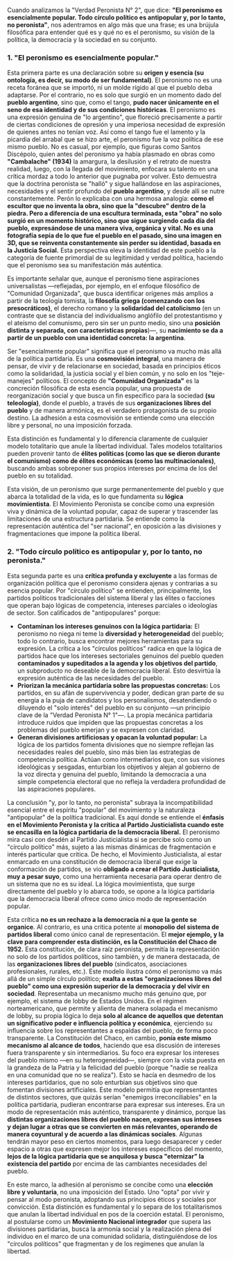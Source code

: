 Cuando analizamos la "Verdad Peronista N° 2", que dice: **"El peronismo es esencialmente popular. Todo círculo político es antipopular y, por lo tanto, no peronista"**, nos adentramos en algo más que una frase; es una brújula filosófica para entender qué es y qué no es el peronismo, su visión de la política, la democracia y la sociedad en su conjunto.

### **1. "El peronismo es esencialmente popular."**

Esta primera parte es una declaración sobre su **origen y esencia (su ontología, es decir, su modo de ser fundamental)**. El peronismo no es una receta foránea que se importó, ni un molde rígido al que el pueblo deba adaptarse. Por el contrario, no es solo que surgió en un momento dado del **pueblo argentino**, sino que, como el tango, **pudo nacer únicamente en el seno de esa identidad y de sus condiciones históricas**. El peronismo es una expresión genuina de "lo argentino", que floreció precisamente a partir de ciertas condiciones de opresión y una imperiosa necesidad de expresión de quienes antes no tenían voz. Así como el tango fue el lamento y la picardia del arrabal que se hizo arte, el peronismo fue la voz política de ese mismo pueblo. No es casual, por ejemplo, que figuras como Santos Discépolo, quien antes del peronismo ya había plasmado en obras como **"Cambalache" (1934)** la amargura, la desilusión y el retrato de nuestra realidad, luego, con la llegada del movimiento, enfocara su talento en una crítica mordaz a todo lo anterior que pugnaba por volver. Esto demuestra que la doctrina peronista se "halló" y sigue hallándose en las aspiraciones, necesidades y el sentir profundo del **pueblo argentino**, y desde allí se nutre constantemente. Perón lo explicaba con una hermosa analogía: **como el escultor que no inventa la obra, sino que la "descubre" dentro de la piedra. Pero a diferencia de una escultura terminada, esta "obra" no solo surgió en un momento histórico, sino que sigue surgiendo cada día del pueblo, expresándose de una manera viva, orgánica y vital. No es una fotografía sepia de lo que fue el pueblo en el pasado, sino una imagen en 3D, que se reinventa constantemente sin perder su identidad, basada en la Justicia Social.** Esta perspectiva eleva la identidad de este pueblo a la categoría de fuente primordial de su legitimidad y verdad política, haciendo que el peronismo sea su manifestación más auténtica.

Es importante señalar que, aunque el peronismo tiene aspiraciones universalistas —reflejadas, por ejemplo, en el enfoque filosófico de "Comunidad Organizada", que busca identificar orígenes más amplios a partir de la teología tomista, la **filosofía griega (comenzando con los presocráticos)**, el derecho romano y la **solidaridad del catolicismo** (en un contraste que se distancia del individualismo anglófilo del protestantismo y el ateísmo del comunismo, pero sin ser un punto medio, sino una **posición distinta y separada, con características propias**)—, su **nacimiento se da a partir de un pueblo con una identidad concreta: la argentina**.

Ser "esencialmente popular" significa que el peronismo va mucho más allá de la política partidaria. Es una **cosmovisión integral**, una manera de pensar, de vivir y de relacionarse en sociedad, basada en principios éticos como la solidaridad, la justicia social y el bien común, y no solo en los "teje-manejes" políticos. El concepto de **"Comunidad Organizada"** es la concreción filosófica de esta esencia popular, una propuesta de reorganización social y que busca un fin específico para la sociedad **(su teleología)**, donde el pueblo, a través de sus **organizaciones libres del pueblo** y de manera armónica, es el verdadero protagonista de su propio destino. La adhesión a esta cosmovisión se entiende como una elección libre y personal, no una imposición forzada.

Esta distinción es fundamental y lo diferencia claramente de cualquier modelo totalitario que anule la libertad individual. Tales modelos totalitarios pueden provenir tanto de **élites políticas (como las que se dieron durante el comunismo) como de élites económicas (como las multinacionales)**, buscando ambas sobreponer sus propios intereses por encima de los del pueblo en su totalidad.

Esta visión, de un peronismo que surge permanentemente del pueblo y que abarca la totalidad de la vida, es lo que fundamenta su **lógica movimientista**. El Movimiento Peronista se concibe como una expresión viva y dinámica de la voluntad popular, capaz de superar y trascender las limitaciones de una estructura partidaria. Se entiende como la representación auténtica del "ser nacional", en oposición a las divisiones y fragmentaciones que impone la política liberal.

### **2. "Todo círculo político es antipopular y, por lo tanto, no peronista."**

Esta segunda parte es una **crítica profunda y excluyente** a las formas de organización política que el peronismo considera ajenas y contrarias a su esencia popular. Por "círculo político" se entienden, principalmente, los partidos políticos tradicionales del sistema liberal y las élites o facciones que operan bajo lógicas de competencia, intereses parciales o ideologías de sector. Son calificados de "antipopulares" porque:

*   **Contaminan los intereses genuinos con la lógica partidaria:** El peronismo no niega ni teme la **diversidad y heterogeneidad** del pueblo; todo lo contrario, busca encontrar mejores herramientas para su expresión. La crítica a los "círculos políticos" radica en que la lógica de partidos hace que los intereses sectoriales genuinos del pueblo queden **contaminados y supeditados a la agenda y los objetivos del partido**, un subproducto no deseable de la democracia liberal. Esto desvirtúa la expresión auténtica de las necesidades del pueblo.
*   **Priorizan la mecánica partidaria sobre las propuestas concretas:** Los partidos, en su afán de supervivencia y poder, dedican gran parte de su energía a la puja de candidatos y los personalismos, desatendiendo o diluyendo el "solo interés" del pueblo en su conjunto —un principio clave de la "Verdad Peronista N° 1"—. La propia mecánica partidaria introduce ruidos que impiden que las propuestas concretas a los problemas del pueblo emerjan y se expresen con claridad.
*   **Generan divisiones artificiosas y opacan la voluntad popular:** La lógica de los partidos fomenta divisiones que no siempre reflejan las necesidades reales del pueblo, sino más bien las estrategias de competencia política. Actúan como intermediarios que, con sus visiones ideológicas y sesgadas, enturbian los objetivos y alejan al gobierno de la voz directa y genuina del pueblo, limitando la democracia a una simple competencia electoral que no refleja la verdadera profundidad de las aspiraciones populares.

La conclusión "y, por lo tanto, no peronista" subraya la incompatibilidad esencial entre el espíritu "popular" del movimiento y la naturaleza "antipopular" de la política tradicional. Es aquí donde se entiende el **énfasis en el Movimiento Peronista y la crítica al Partido Justicialista cuando este se encasilla en la lógica partidaria de la democracia liberal.** El peronismo mira casi con desdén al Partido Justicialista si se percibe solo como un "círculo político" más, sujeto a las mismas dinámicas de fragmentación e interés particular que critica. De hecho, el Movimiento Justicialista, al estar enmarcado en una constitución de democracia liberal que exige la conformación de partidos, se vio **obligado a crear el Partido Justicialista, muy a pesar suyo**, como una herramienta necesaria para operar dentro de un sistema que no es su ideal. La lógica movimientista, que surge directamente del pueblo y lo abarca todo, se opone a la lógica partidaria que la democracia liberal ofrece como único modo de representación popular.

Esta crítica **no es un rechazo a la democracia ni a que la gente se organice**. Al contrario, es una critica potente al **monopolio del sistema de partidos liberal** como único canal de representación. El **mejor ejemplo, y la clave para comprender esta distinción, es la Constitución del Chaco de 1952.** Esta constitución, de clara raíz peronista, permitía la representación no solo de los partidos políticos, sino también, y de manera destacada, de las **organizaciones libres del pueblo** (sindicatos, asociaciones profesionales, rurales, etc.). Este modelo ilustra cómo el peronismo va más allá de un simple círculo político; **exalta a estas "organizaciones libres del pueblo" como una expresión superior de la democracia y del vivir en sociedad**. Representaba un mecanismo mucho más genuino que, por ejemplo, el sistema de lobby de Estados Unidos. En el régimen norteamericano, que permite y alienta de manera solapada el mecanismo de lobby, su propia lógica lo deja **solo al alcance de aquellos que detentan un significativo poder e influencia política y económica**, ejerciendo su influencia sobre los representantes a espaldas del pueblo, de forma poco transparente. La Constitución del Chaco, en cambio, **ponía este mismo mecanismo al alcance de todos**, haciendo que esa discusión de intereses fuera transparente y sin intermediarios. Su foco era expresar los intereses del pueblo mismo —en su heterogeneidad—, siempre con la vista puesta en la grandeza de la Patria y la felicidad del pueblo (porque "nadie se realiza en una comunidad que no se realiza"). Esto se hacía en desmedro de los intereses partidarios, que no solo enturbian sus objetivos sino que fomentan divisiones artificiales. Este modelo permitía que representantes de distintos sectores, que quizás serían "enemigos irreconciliables" en la política partidaria, pudieran encontrarse para expresar sus intereses. Era un modo de representación más auténtico, transparente y dinámico, porque las **distintas organizaciones libres del pueblo nacen, expresan sus intereses y dejan lugar a otras que se convierten en más relevantes, operando de manera coyuntural y de acuerdo a las dinámicas sociales**. Algunas tendrán mayor peso en ciertos momentos, para luego desaparecer y ceder espacio a otras que expresen mejor los intereses específicos del momento, **lejos de la lógica partidaria que se anquilosa y busca "eternizar" la existencia del partido** por encima de las cambiantes necesidades del pueblo.

En este marco, la adhesión al peronismo se concibe como una **elección libre y voluntaria**, no una imposición del Estado. Uno "opta" por vivir y pensar al modo peronista, adoptando sus principios éticos y sociales por convicción. Esta distinción es fundamental y lo separa de los totalitarismos que anulan la libertad individual en pos de la coerción estatal. El peronismo, al postularse como un **Movimiento Nacional integrador** que supera las divisiones partidarias, busca la armonía social y la realización plena del individuo en el marco de una comunidad solidaria, distinguiéndose de los "círculos políticos" que fragmentan y de los regímenes que anulan la libertad.
